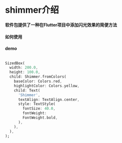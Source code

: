 # shimmer介绍
#### 软件包提供了一种在Flutter项目中添加闪光效果的简便方法

#### 如何使用

#### demo
```dart

SizedBox(
  width: 200.0,
  height: 100.0,    
  child: Shimmer.fromColors(
    baseColor: Colors.red,
    highlightColor: Colors.yellow,
    child: Text(
      'Shimmer',
      textAlign: TextAlign.center,
      style: TextStyle(
        fontSize: 40.0,
        fontWeight:
        FontWeight.bold,
      ),
    ),
  ),
);

```
